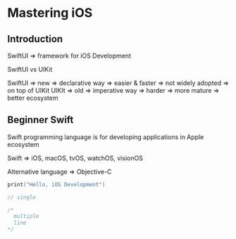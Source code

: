 # Mastering iOS

## Introduction

SwiftUI => framework for iOS Development

SwiftUI vs UIKit

SwiftUI => new => declarative way => easier & faster => not widely adopted => on top of UIKit
UIKIt => old => imperative way => harder => more mature => better ecosystem

## Beginner Swift

Swift programming language is for developing applications in Apple ecosystem

Swift => iOS, macOS, tvOS, watchOS, visionOS

Alternative language => Objective-C

```swift
print("Hello, iOS Development")

// single

/*
  multiple
  line
*/
```
